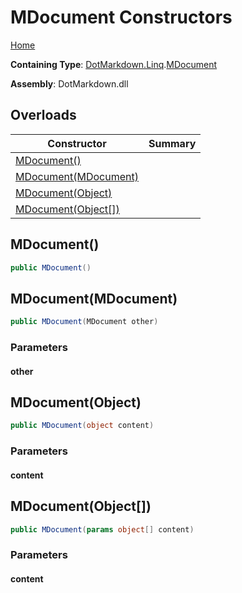 # MDocument Constructors

[Home](../../../../README.md)

**Containing Type**: [DotMarkdown.Linq](../../README.md)\.[MDocument](../README.md)

**Assembly**: DotMarkdown\.dll

## Overloads

| Constructor | Summary |
| ----------- | ------- |
| [MDocument()](#DotMarkdown_Linq_MDocument__ctor) | |
| [MDocument(MDocument)](#DotMarkdown_Linq_MDocument__ctor_DotMarkdown_Linq_MDocument_) | |
| [MDocument(Object)](#DotMarkdown_Linq_MDocument__ctor_System_Object_) | |
| [MDocument(Object\[\])](#DotMarkdown_Linq_MDocument__ctor_System_Object___) | |

## MDocument\(\)<a name="DotMarkdown_Linq_MDocument__ctor"></a>

```csharp
public MDocument()
```

## MDocument\(MDocument\)<a name="DotMarkdown_Linq_MDocument__ctor_DotMarkdown_Linq_MDocument_"></a>

```csharp
public MDocument(MDocument other)
```

### Parameters

#### other

## MDocument\(Object\)<a name="DotMarkdown_Linq_MDocument__ctor_System_Object_"></a>

```csharp
public MDocument(object content)
```

### Parameters

#### content

## MDocument\(Object\[\]\)<a name="DotMarkdown_Linq_MDocument__ctor_System_Object___"></a>

```csharp
public MDocument(params object[] content)
```

### Parameters

#### content

